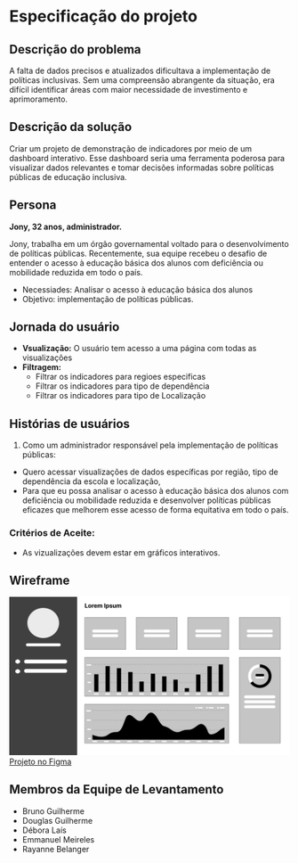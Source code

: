 # Especificação do projeto


## Descrição do problema
A falta de dados precisos e atualizados dificultava a implementação de políticas inclusivas. Sem uma compreensão abrangente da situação, era difícil identificar áreas com maior necessidade de investimento e aprimoramento.

## Descrição da solução
Criar um projeto de demonstração de indicadores por meio de um dashboard interativo. Esse dashboard seria uma ferramenta poderosa para visualizar dados relevantes e tomar decisões informadas sobre políticas públicas de educação inclusiva.

## Persona
**Jony, 32 anos, administrador.**

Jony, trabalha em um órgão governamental voltado para o desenvolvimento de políticas públicas. Recentemente, sua equipe recebeu o desafio de entender o acesso à educação básica dos alunos com deficiência ou mobilidade reduzida em todo o país.

* Necessiades: Analisar o acesso à educação básica dos alunos
* Objetivo: implementação de políticas públicas.

## Jornada do usuário
* **Vsualização:** O usuário tem acesso a uma página com todas as visualizações
* **Filtragem:**
    * Filtrar os indicadores para regioes especificas
    * Filtrar os indicadores para tipo de dependência
    * Filtrar os indicadores para tipo de Localização

## Histórias de usuários
1. Como um administrador responsável pela implementação de políticas públicas:

* Quero acessar visualizações de dados específicas por região, tipo de dependência da escola e localização,
* Para que eu possa analisar o acesso à educação básica dos alunos com deficiência ou mobilidade reduzida e desenvolver políticas públicas eficazes que melhorem esse acesso de forma equitativa em todo o país.

### Critérios de Aceite:

* As vizualizações devem estar em gráficos interativos.


## Wireframe
![Wireframe DashBoard](../image/wireframe.png)
[Projeto no Figma](https://www.figma.com/design/AmHYUbOwzMewX8eDciKP9J/Dashboard?node-id=1-2&t=y9nTREr5zDwnPWrY-0)

## Membros da Equipe de Levantamento
* Bruno Guilherme
* Douglas Guilherme
* Débora Laís
* Emmanuel Meireles
* Rayanne Belanger